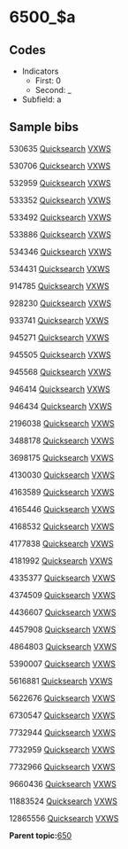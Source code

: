 # 6500\_$a

## Codes

-   Indicators
    -   First: 0
    -   Second: \_
-   Subfield: a

## Sample bibs

530635 [Quicksearch](https://search.library.yale.edu/catalog/530635) [VXWS](http://prodorbis.library.yale.edu:7014/vxws/GetHoldingsService?bibId=530635)

530706 [Quicksearch](https://search.library.yale.edu/catalog/530706) [VXWS](http://prodorbis.library.yale.edu:7014/vxws/GetHoldingsService?bibId=530706)

532959 [Quicksearch](https://search.library.yale.edu/catalog/532959) [VXWS](http://prodorbis.library.yale.edu:7014/vxws/GetHoldingsService?bibId=532959)

533352 [Quicksearch](https://search.library.yale.edu/catalog/533352) [VXWS](http://prodorbis.library.yale.edu:7014/vxws/GetHoldingsService?bibId=533352)

533492 [Quicksearch](https://search.library.yale.edu/catalog/533492) [VXWS](http://prodorbis.library.yale.edu:7014/vxws/GetHoldingsService?bibId=533492)

533886 [Quicksearch](https://search.library.yale.edu/catalog/533886) [VXWS](http://prodorbis.library.yale.edu:7014/vxws/GetHoldingsService?bibId=533886)

534346 [Quicksearch](https://search.library.yale.edu/catalog/534346) [VXWS](http://prodorbis.library.yale.edu:7014/vxws/GetHoldingsService?bibId=534346)

534431 [Quicksearch](https://search.library.yale.edu/catalog/534431) [VXWS](http://prodorbis.library.yale.edu:7014/vxws/GetHoldingsService?bibId=534431)

914785 [Quicksearch](https://search.library.yale.edu/catalog/914785) [VXWS](http://prodorbis.library.yale.edu:7014/vxws/GetHoldingsService?bibId=914785)

928230 [Quicksearch](https://search.library.yale.edu/catalog/928230) [VXWS](http://prodorbis.library.yale.edu:7014/vxws/GetHoldingsService?bibId=928230)

933741 [Quicksearch](https://search.library.yale.edu/catalog/933741) [VXWS](http://prodorbis.library.yale.edu:7014/vxws/GetHoldingsService?bibId=933741)

945271 [Quicksearch](https://search.library.yale.edu/catalog/945271) [VXWS](http://prodorbis.library.yale.edu:7014/vxws/GetHoldingsService?bibId=945271)

945505 [Quicksearch](https://search.library.yale.edu/catalog/945505) [VXWS](http://prodorbis.library.yale.edu:7014/vxws/GetHoldingsService?bibId=945505)

945568 [Quicksearch](https://search.library.yale.edu/catalog/945568) [VXWS](http://prodorbis.library.yale.edu:7014/vxws/GetHoldingsService?bibId=945568)

946414 [Quicksearch](https://search.library.yale.edu/catalog/946414) [VXWS](http://prodorbis.library.yale.edu:7014/vxws/GetHoldingsService?bibId=946414)

946434 [Quicksearch](https://search.library.yale.edu/catalog/946434) [VXWS](http://prodorbis.library.yale.edu:7014/vxws/GetHoldingsService?bibId=946434)

2196038 [Quicksearch](https://search.library.yale.edu/catalog/2196038) [VXWS](http://prodorbis.library.yale.edu:7014/vxws/GetHoldingsService?bibId=2196038)

3488178 [Quicksearch](https://search.library.yale.edu/catalog/3488178) [VXWS](http://prodorbis.library.yale.edu:7014/vxws/GetHoldingsService?bibId=3488178)

3698175 [Quicksearch](https://search.library.yale.edu/catalog/3698175) [VXWS](http://prodorbis.library.yale.edu:7014/vxws/GetHoldingsService?bibId=3698175)

4130030 [Quicksearch](https://search.library.yale.edu/catalog/4130030) [VXWS](http://prodorbis.library.yale.edu:7014/vxws/GetHoldingsService?bibId=4130030)

4163589 [Quicksearch](https://search.library.yale.edu/catalog/4163589) [VXWS](http://prodorbis.library.yale.edu:7014/vxws/GetHoldingsService?bibId=4163589)

4165446 [Quicksearch](https://search.library.yale.edu/catalog/4165446) [VXWS](http://prodorbis.library.yale.edu:7014/vxws/GetHoldingsService?bibId=4165446)

4168532 [Quicksearch](https://search.library.yale.edu/catalog/4168532) [VXWS](http://prodorbis.library.yale.edu:7014/vxws/GetHoldingsService?bibId=4168532)

4177838 [Quicksearch](https://search.library.yale.edu/catalog/4177838) [VXWS](http://prodorbis.library.yale.edu:7014/vxws/GetHoldingsService?bibId=4177838)

4181992 [Quicksearch](https://search.library.yale.edu/catalog/4181992) [VXWS](http://prodorbis.library.yale.edu:7014/vxws/GetHoldingsService?bibId=4181992)

4335377 [Quicksearch](https://search.library.yale.edu/catalog/4335377) [VXWS](http://prodorbis.library.yale.edu:7014/vxws/GetHoldingsService?bibId=4335377)

4374509 [Quicksearch](https://search.library.yale.edu/catalog/4374509) [VXWS](http://prodorbis.library.yale.edu:7014/vxws/GetHoldingsService?bibId=4374509)

4436607 [Quicksearch](https://search.library.yale.edu/catalog/4436607) [VXWS](http://prodorbis.library.yale.edu:7014/vxws/GetHoldingsService?bibId=4436607)

4457908 [Quicksearch](https://search.library.yale.edu/catalog/4457908) [VXWS](http://prodorbis.library.yale.edu:7014/vxws/GetHoldingsService?bibId=4457908)

4864803 [Quicksearch](https://search.library.yale.edu/catalog/4864803) [VXWS](http://prodorbis.library.yale.edu:7014/vxws/GetHoldingsService?bibId=4864803)

5390007 [Quicksearch](https://search.library.yale.edu/catalog/5390007) [VXWS](http://prodorbis.library.yale.edu:7014/vxws/GetHoldingsService?bibId=5390007)

5616881 [Quicksearch](https://search.library.yale.edu/catalog/5616881) [VXWS](http://prodorbis.library.yale.edu:7014/vxws/GetHoldingsService?bibId=5616881)

5622676 [Quicksearch](https://search.library.yale.edu/catalog/5622676) [VXWS](http://prodorbis.library.yale.edu:7014/vxws/GetHoldingsService?bibId=5622676)

6730547 [Quicksearch](https://search.library.yale.edu/catalog/6730547) [VXWS](http://prodorbis.library.yale.edu:7014/vxws/GetHoldingsService?bibId=6730547)

7732944 [Quicksearch](https://search.library.yale.edu/catalog/7732944) [VXWS](http://prodorbis.library.yale.edu:7014/vxws/GetHoldingsService?bibId=7732944)

7732959 [Quicksearch](https://search.library.yale.edu/catalog/7732959) [VXWS](http://prodorbis.library.yale.edu:7014/vxws/GetHoldingsService?bibId=7732959)

7732966 [Quicksearch](https://search.library.yale.edu/catalog/7732966) [VXWS](http://prodorbis.library.yale.edu:7014/vxws/GetHoldingsService?bibId=7732966)

9660436 [Quicksearch](https://search.library.yale.edu/catalog/9660436) [VXWS](http://prodorbis.library.yale.edu:7014/vxws/GetHoldingsService?bibId=9660436)

11883524 [Quicksearch](https://search.library.yale.edu/catalog/11883524) [VXWS](http://prodorbis.library.yale.edu:7014/vxws/GetHoldingsService?bibId=11883524)

12865556 [Quicksearch](https://search.library.yale.edu/catalog/12865556) [VXWS](http://prodorbis.library.yale.edu:7014/vxws/GetHoldingsService?bibId=12865556)

**Parent topic:**[650](../../tags/650/650.md)

